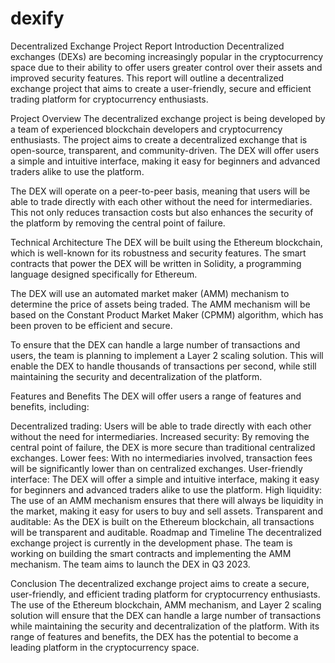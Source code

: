 # dexify

Decentralized Exchange Project Report
Introduction
Decentralized exchanges (DEXs) are becoming increasingly popular in the cryptocurrency space due to their ability to offer users greater control over their assets and improved security features. This report will outline a decentralized exchange project that aims to create a user-friendly, secure and efficient trading platform for cryptocurrency enthusiasts.

Project Overview
The decentralized exchange project is being developed by a team of experienced blockchain developers and cryptocurrency enthusiasts. The project aims to create a decentralized exchange that is open-source, transparent, and community-driven. The DEX will offer users a simple and intuitive interface, making it easy for beginners and advanced traders alike to use the platform.

The DEX will operate on a peer-to-peer basis, meaning that users will be able to trade directly with each other without the need for intermediaries. This not only reduces transaction costs but also enhances the security of the platform by removing the central point of failure.

Technical Architecture
The DEX will be built using the Ethereum blockchain, which is well-known for its robustness and security features. The smart contracts that power the DEX will be written in Solidity, a programming language designed specifically for Ethereum.

The DEX will use an automated market maker (AMM) mechanism to determine the price of assets being traded. The AMM mechanism will be based on the Constant Product Market Maker (CPMM) algorithm, which has been proven to be efficient and secure.

To ensure that the DEX can handle a large number of transactions and users, the team is planning to implement a Layer 2 scaling solution. This will enable the DEX to handle thousands of transactions per second, while still maintaining the security and decentralization of the platform.

Features and Benefits
The DEX will offer users a range of features and benefits, including:

Decentralized trading: Users will be able to trade directly with each other without the need for intermediaries.
Increased security: By removing the central point of failure, the DEX is more secure than traditional centralized exchanges.
Lower fees: With no intermediaries involved, transaction fees will be significantly lower than on centralized exchanges.
User-friendly interface: The DEX will offer a simple and intuitive interface, making it easy for beginners and advanced traders alike to use the platform.
High liquidity: The use of an AMM mechanism ensures that there will always be liquidity in the market, making it easy for users to buy and sell assets.
Transparent and auditable: As the DEX is built on the Ethereum blockchain, all transactions will be transparent and auditable.
Roadmap and Timeline
The decentralized exchange project is currently in the development phase. The team is working on building the smart contracts and implementing the AMM mechanism. The team aims to launch the DEX in Q3 2023.

Conclusion
The decentralized exchange project aims to create a secure, user-friendly, and efficient trading platform for cryptocurrency enthusiasts. The use of the Ethereum blockchain, AMM mechanism, and Layer 2 scaling solution will ensure that the DEX can handle a large number of transactions while maintaining the security and decentralization of the platform. With its range of features and benefits, the DEX has the potential to become a leading platform in the cryptocurrency space.

